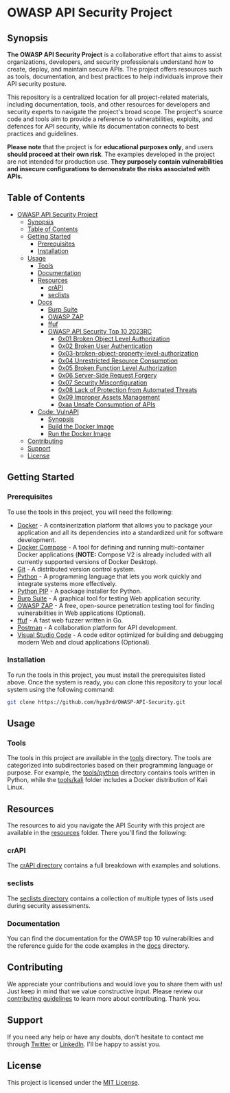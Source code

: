# OWASP API Security Project

## Synopsis

**The OWASP API Security Project** is a collaborative effort that aims to assist organizations, developers, and security professionals understand how to create, deploy, and maintain secure APIs. The project offers resources such as tools, documentation, and best practices to help individuals improve their API security posture.

This repository is a centralized location for all project-related materials, including documentation, tools, and other resources for developers and security experts to navigate the project's broad scope. The project's source code and tools aim to provide a reference to vulnerabilities, exploits, and defences for API security, while its documentation connects to best practices and guidelines.

**Please note** that the project is for **educational purposes only**, and users **should proceed at their own risk**.
The examples developed in the project are not intended for production use. **They purposely contain vulnerabilities and insecure configurations to demonstrate the risks associated with APIs.**

## Table of Contents

- [OWASP API Security Project](#owasp-api-security-project)
  - [Synopsis](#synopsis)
  - [Table of Contents](#table-of-contents)
  - [Getting Started](#getting-started)
    - [Prerequisites](#prerequisites)
    - [Installation](#installation)
  - [Usage](#usage)
    - [Tools](#tools)
    - [Documentation](#documentation)
    - [Resources](#resources)
      - [crAPI](#crapi)
      - [seclists](#seclists)
    - [Docs](./docs/README.md)
      - [Burp Suite](./docs/burp.md)
      - [OWASP ZAP](./docs/zap.md)
      - [ffuf](./docs/ffuf.md)
      - [OWASP API Security Top 10 2023RC](./docs/README.md#owasp-api-security)
        - [0x01 Broken Object Level Authorization](./docs/README.md#0x01-broken-object-level-authorization)
        - [0x02 Broken User Authentication](./docs/README.md#0x02-broken-authentication)
        - [0x03-broken-object-property-level-authorization](./docs/README.md#0x03-broken-object-property-level-authorization)
        - [0x04 Unrestricted Resource Consumption](./docs/README.md#0x04-unrestricted-resource-consumption)
        - [0x05 Broken Function Level Authorization](./docs/README.md#0x05-broken-function-level-authorization)
        - [0x06 Server-Side Request Forgery](./docs/README.md#0x06-server-side-request-forgery)
        - [0x07 Security Misconfiguration](./docs/README.md#0x07-security-misconfiguration)
        - [0x08 Lack of Protection from Automated Threats](./docs/README.md#0x08-lack-of-protection-from-automated-threats)
        - [0x09 Improper Assets Management](./docs/README.md#0x09-improper-assets-management)
        - [0xaa Unsafe Consumption of APIs](./docs/README.md#0xaa-unsafe-consumption-of-apis)
    - [Code: VulnAPI](./code/README.md)
      - [Synopsis](./code/README.md#synopsis)
      - [Build the Docker Image](./code/README.md#build-the-docker-image)
      - [Run the Docker Image](./code/README.md#run-the-docker-image)
  - [Contributing](#contributing)
  - [Support](#support)
  - [License](#license)

## Getting Started

### Prerequisites

To use the tools in this project, you will need the following:

- [Docker](https://www.docker.com/) - A containerization platform that allows you to package your application and all its dependencies into a standardized unit for software development.
- [Docker Compose](https://docs.docker.com/compose/) - A tool for defining and running multi-container Docker applications (**NOTE:** Compose V2 is already included with all currently supported versions of Docker Desktop).
- [Git](https://git-scm.com/) - A distributed version control system.
- [Python](https://www.python.org/) - A programming language that lets you work quickly and integrate systems more effectively.
- [Python PIP](https://pypi.org/project/pip/) - A package installer for Python.
- [Burp Suite](https://portswigger.net/burp) - A graphical tool for testing Web application security.
- [OWASP ZAP](https://www.zaproxy.org/) - A free, open-source penetration testing tool for finding vulnerabilities in Web applications (Optional).
- [ffuf](https://github.com/ffuf/ffuf) - A fast web fuzzer written in Go.
- [Postman](https://www.postman.com/) - A collaboration platform for API development.
- [Visual Studio Code](https://code.visualstudio.com/) - A code editor optimized for building and debugging modern Web and cloud applications (Optional).

### Installation

To run the tools in this project, you must install the prerequisites listed above.
Once the system is ready, you can clone this repository to your local system using the following command:

```bash
git clone https://github.com/hyp3rd/OWASP-API-Security.git
```

## Usage

### Tools

The tools in this project are available in the [tools](./tools) directory.
The tools are categorized into subdirectories based on their programming language or purpose.
For example, the [tools/python](./tools/Python) directory contains tools written in Python, while the [tools/kali](./tools/kali) folder includes a Docker distribution of Kali Linux.

## Resources

The resources to aid you navigate the API Scurity with this project are available in the [resources](./resources) folder.
There you'll find the following:

### crAPI

The [crAPI directory](./resources/crAPI/README.md) contains a full breakdown with examples and solutions.

### seclists

The [seclists directory](./resources/README.md) contains a collection of multiple types of lists used during security assessments.

### Documentation

You can find the documentation for the OWASP top 10 vulnerabilities and the reference guide for the code examples in the [docs](./docs) directory.

## Contributing

We appreciate your contributions and would love you to share them with us! Just keep in mind that we value constructive input. Please review our [contributing guidelines](./CONTRIBUTING.md) to learn more about contributing. Thank you.

## Support

If you need any help or have any doubts, don't hesitate to contact me through [Twitter](https://twitter.com/_googoomuck_/) or [LinkedIn](https://www.linkedin.com/in/francesco-cosentino/). I'll be happy to assist you.

## License

This project is licensed under the [MIT License](./LICENSE).
